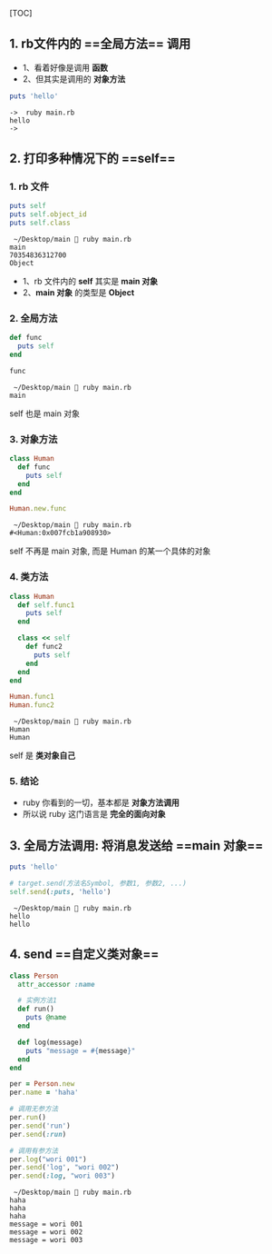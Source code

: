 [TOC]



## 1. rb文件内的 ==全局方法== 调用

- 1、看着好像是调用 **函数**
- 2、但其实是调用的 **对象方法**

```ruby
puts 'hello'
```

```
->  ruby main.rb
hello
->
```



## 2. 打印多种情况下的 ==self==

### 1. rb 文件

```ruby
puts self
puts self.object_id
puts self.class
```

```
 ~/Desktop/main  ruby main.rb
main
70354836312700
Object
```

- 1、rb 文件内的 **self** 其实是 **main 对象**
- 2、**main 对象** 的类型是 **Object**

### 2. 全局方法

```ruby
def func
  puts self
end

func
```

```
 ~/Desktop/main  ruby main.rb
main
```

self 也是 main 对象

### 3. 对象方法

```ruby
class Human
  def func
    puts self
  end
end

Human.new.func
```

```
 ~/Desktop/main  ruby main.rb
#<Human:0x007fcb1a908930>
```

self 不再是 main 对象, 而是 Human 的某一个具体的对象

### 4. 类方法

```ruby
class Human
  def self.func1
    puts self
  end

  class << self
    def func2
      puts self
    end
  end
end

Human.func1
Human.func2
```

```
 ~/Desktop/main  ruby main.rb
Human
Human
```

self 是 **类对象自己**

### 5. 结论

- ruby 你看到的一切，基本都是 **对象方法调用**
- 所以说 ruby 这门语言是 **完全的面向对象**



## 3. 全局方法调用: 将消息发送给 ==main 对象==

```ruby
puts 'hello'

# target.send(方法名Symbol, 参数1, 参数2, ...)
self.send(:puts, 'hello')
```

```
 ~/Desktop/main  ruby main.rb
hello
hello
```



## 4. send ==自定义类对象==

```ruby
class Person
  attr_accessor :name

  # 实例方法1
  def run()
    puts @name
  end

  def log(message)
    puts "message = #{message}"
  end
end

per = Person.new
per.name = 'haha'

# 调用无参方法
per.run()
per.send('run')
per.send(:run) 

# 调用有参方法
per.log("wori 001")
per.send('log', "wori 002")
per.send(:log, "wori 003")
```

```
 ~/Desktop/main  ruby main.rb
haha
haha
haha
message = wori 001
message = wori 002
message = wori 003
```
